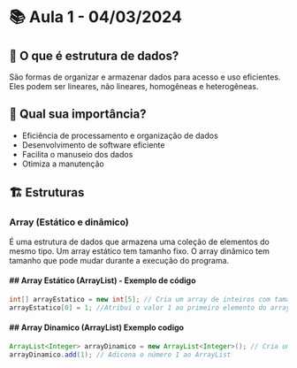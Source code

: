 # 📚 Aula 1 - 04/03/2024

## 📝 O que é estrutura de dados? 
São formas de organizar e armazenar dados para acesso e uso eficientes. Eles podem ser lineares, não lineares, homogêneas e heterogêneas.

## 🎯 Qual sua importância?
- Eficiência de processamento e organização de dados
- Desenvolvimento de software eficiente
- Facilita o manuseio dos dados
- Otimiza a manutenção 

## 🏗️ Estruturas

### Array (Estático e dinâmico)
É uma estrutura de dados que armazena uma coleção de elementos do mesmo tipo. Um array estático tem tamanho fixo. O array dinâmico tem tamanho que pode mudar durante a execução do programa.

#### ## Array Estático  (ArrayList)  - Exemplo de código
```java
int[] arrayEstatico = new int[5]; // Cria um array de inteiros com tamanho 5
arrayEstatico[0] = 1; //Atribui o valor 1 ao primeiro elemento do array
```

#### ## Array Dinamico (ArrayList) Exemplo codigo
```java
ArrayList<Integer> arrayDinamico = new ArrayList<Integer>(); // Cria um ArrayList vazio
arrayDinamico.add(1); // Adicona o número 1 ao ArrayList
```
